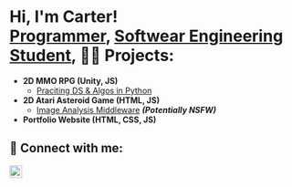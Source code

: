 <h1>Hi, I'm Carter! <br/><a href="https://github.com/Cmann91">Programmer</a>, <a href="https://www.linkedin.com/in/joshmadakor/">Softwear Engineering Student</a>, <a 

<h2>👨‍💻 Projects:</h2>

- <b>2D MMO RPG (Unity, JS)</b>
  - [Praciting DS & Algos in Python](https://github.com/joshmadakor1/Algorithms-Practice)
- <b>2D Atari Asteroid Game (HTML, JS) </b>
  - [Image Analysis Middleware](https://github.com/joshmadakor1/4chan-Image-Analysis-Middleware-C964) <b><i>(Potentially NSFW)</b></i>
- <b>Portfolio Website (HTML, CSS, JS) </b>
    

<h2> 🤳 Connect with me:</h2>

[<img align="left" alt="JoshMadakor | LinkedIn" width="22px" src="https://cdn.jsdelivr.net/npm/simple-icons@v3/icons/linkedin.svg" />][linkedin]

[linkedin]: https://linkedin.com/in/joshmadakor

<!--
**Cmann91/Cmann91** is a ✨ _special_ ✨ repository because its `README.md` (this file) appears on your GitHub profile.

Here are some ideas to get you started:

- 🔭 I’m currently working on ...
- 🌱 I’m currently learning ...
- 👯 I’m looking to collaborate on ...
- 🤔 I’m looking for help with ...
- 💬 Ask me about ...
- 📫 How to reach me: ...
- 😄 Pronouns: ...
- ⚡ Fun fact: ...
-->
